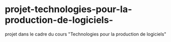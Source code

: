 # projet-technologies-pour-la-production-de-logiciels-
projet dans le cadre du cours "Technologies pour la production de logiciels"
